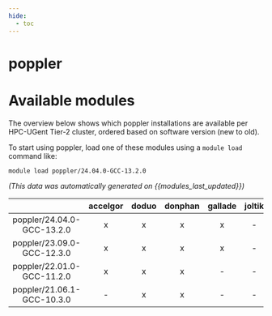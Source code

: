 ```yaml
---
hide:
  - toc
---
```


poppler
=======

# Available modules


The overview below shows which poppler installations are available per HPC-UGent Tier-2 cluster, ordered based on software version (new to old).

To start using poppler, load one of these modules using a `module load` command like:

```shell
module load poppler/24.04.0-GCC-13.2.0
```

*(This data was automatically generated on {{modules_last_updated}})*  

| |accelgor|doduo|donphan|gallade|joltik|shinx|skitty|
| :---: | :---: | :---: | :---: | :---: | :---: | :---: | :---: |
|poppler/24.04.0-GCC-13.2.0|x|x|x|x|-|x|x|
|poppler/23.09.0-GCC-12.3.0|x|x|x|x|-|x|x|
|poppler/22.01.0-GCC-11.2.0|x|x|x|-|-|-|-|
|poppler/21.06.1-GCC-10.3.0|-|x|x|-|-|-|-|
